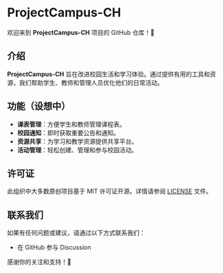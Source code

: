 # ProjectCampus-CH

欢迎来到 **ProjectCampus-CH** 项目的 GitHub 仓库！🎉

## 介绍
**ProjectCampus-CH** 旨在改进校园生活和学习体验。通过提供有用的工具和资源，我们帮助学生、教师和管理人员优化他们的日常活动。

## 功能（设想中）
- **课表管理**：方便学生和教师管理课程表。
- **校园通知**：即时获取重要公告和通知。
- **资源共享**：为学习和教学资源提供共享平台。
- **活动管理**：轻松创建、管理和参与校园活动。

## 许可证
此组织中大多数原创项目基于 MIT 许可证开源。详情请参阅 [LICENSE](LICENSE) 文件。

## 联系我们
如果有任何问题或建议，请通过以下方式联系我们：
- 在 GitHub 参与 Discussion

感谢你的关注和支持！🌟

